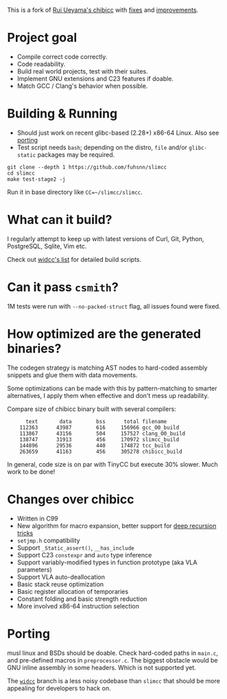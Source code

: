 This is a fork of [Rui Ueyama's chibicc](https://github.com/rui314/chibicc) with [fixes](https://github.com/fuhsnn/slimcc/issues?q=is%3Aissue+is%3Aclosed+label%3Aupstream) and [improvements](#changes-over-chibicc).

# Project goal
 - Compile correct code correctly.
 - Code readability.
 - Build real world projects, test with their suites.
 - Implement GNU extensions and C23 features if doable.
 - Match GCC / Clang's behavior when possible.

# Building & Running
 - Should just work on recent glibc-based (2.28+) x86-64 Linux. Also see [porting](#porting)
 - Test script needs `bash`; depending on the distro, `file` and/or `glibc-static` packages may be required.
```
git clone --depth 1 https://github.com/fuhsnn/slimcc
cd slimcc
make test-stage2 -j
```
Run it in base directory like `CC=~/slimcc/slimcc`.

# What can it build?
I regularly attempt to keep up with latest versions of Curl, Git, Python, PostgreSQL, Sqlite, Vim etc.

Check out [widcc's list](https://github.com/fuhsnn/widcc?tab=readme-ov-file#building-real-world-projects) for detailed build scripts.

# Can it pass `csmith`?
1M tests were run with `--no-packed-struct` flag, all issues found were fixed.

# How optimized are the generated binaries?
The codegen strategy is matching AST nodes to hard-coded assembly snippets and glue them with data movements.

Some optimizations can be made with this by pattern-matching to smarter alternatives, I apply them when effective and don't mess up readability.

Compare size of chibicc binary built with several compilers:
```
      text       data        bss      total filename
    112363      43987        616     156966 gcc_O0_build
    113867      43156        504     157527 clang_O0_build
    138747      31913        456     170972 slimcc_build
    144896      29536        440     174872 tcc_build
    263659      41163        456     305278 chibicc_build
```
In general, code size is on par with TinyCC but execute 30% slower. Much work to be done!

# Changes over chibicc
 - Written in C99
 - New algorithm for macro expansion, better support for [deep recursion tricks](https://stackoverflow.com/a/70342272)
 - `setjmp.h` compatibility
 - Support `_Static_assert()`, `__has_include`
 - Support C23 `constexpr` and `auto` type inference
 - Support variably-modified types in function prototype (aka VLA parameters)
 - Support VLA auto-deallocation
 - Basic stack reuse optimization
 - Basic register allocation of temporaries
 - Constant folding and basic strength reduction
 - More involved x86-64 instruction selection

# Porting
musl linux and BSDs should be doable. Check hard-coded paths in `main.c`, and pre-defined macros in `preprocessor.c`.
The biggest obstacle would be GNU inline assembly in some headers. Which is not supported yet.

The [`widcc`](https://github.com/fuhsnn/widcc) branch is a less noisy codebase than `slimcc` that should be more appealing for developers to hack on.

